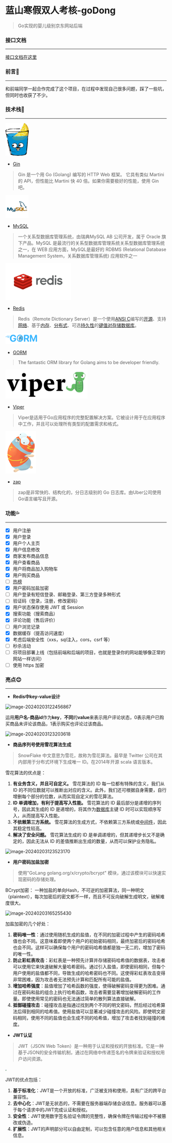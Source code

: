 # 蓝山寒假双人考核-goDong

> Go实现的婴儿级别京东网站后端

### 接口文档

------

[接口文档在这里](https://apifox.com/apidoc/shared-0ebfaf5e-4c45-4c2d-9c32-3951fc176f64)

### 前言💖

------

和前端同学一起合作完成了这个项目，在过程中发现自己很多问题，踩了一些坑，但同时也收获了不少。

### 技术栈💫

------

<img src="https://github.com/hdytime/Lanshan_JingDong/blob/master/images/color.png" style="zoom: 10%;" />

- [Gin](https://gin-gonic.com/zh-cn/)

> Gin 是一个用 Go (Golang) 编写的 HTTP Web 框架。 它具有类似 Martini 的 API，但性能比 Martini 快 40 倍。如果你需要极好的性能，使用 Gin 吧。

<img src="https://github.com/hdytime/Lanshan_JingDong/blob/master/images/R.png" style="zoom:7%;" />

- [MySQL](https://www.mysql.com/)

> 一个关系型数据库管理系统，由瑞典MySQL AB 公司开发，属于 Oracle 旗下产品。MySQL 是最流行的关系型数据库管理系统关系型数据库管理系统之一，在 WEB 应用方面，MySQL是最好的 RDBMS (Relational Database Management System，关系数据库管理系统) 应用软件之一

<img src="https://github.com/hdytime/Lanshan_JingDong/blob/master/images/redis-1536x864.jpg" style="zoom:20%;" />

- [Redis](https://redis.io/)

> Redis（Remote Dictionary Server）是一个使用[ANSI C](https://zh.wikipedia.org/wiki/ANSI_C)编写的[开源](https://zh.wikipedia.org/wiki/开源)、支持[网络](https://zh.wikipedia.org/wiki/电脑网络)、基于[内存](https://zh.wikipedia.org/wiki/内存)、[分布式](https://zh.wikipedia.org/wiki/分布式缓存)、可选[持久性](https://zh.wikipedia.org/wiki/持久性)的[键值对存储数据库](https://zh.wikipedia.org/wiki/键值-值数据库)。

<img src="https://github.com/hdytime/Lanshan_JingDong/blob/master/images/gorm.png" style="zoom:10%;" />

- [GORM](https://gorm.io/zh_CN/docs/index.html)

> The fantastic ORM library for Golang aims to be developer friendly.

<img src="https://github.com/hdytime/Lanshan_JingDong/blob/master/images/logo.png" style="zoom:25%;" />

- [Viper](https://link.zhihu.com/?target=https%3A//github.com/spf13/viper)

> Viper是适用于Go应用程序的完整配置解决方案。它被设计用于在应用程序中工作，并且可以处理所有类型的配置需求和格式。

<img src="https://github.com/hdytime/Lanshan_JingDong/blob/master/images/logo (1).png" style="zoom: 33%;" />

- [zap](https://github.com/uber-go/zap)

> zap是非常快的、结构化的，分日志级别的 Go 日志库。由Uber公司使用Go语言编写且开源。

### 功能💦

------

- [x] 用户注册
- [x] 用户登录
- [x] 用户个人主页
- [x] 用户信息修改
- [x] 商家发布商品信息
- [x] 用户查看商品
- [x] 用户将商品加入购物车
- [x] 用户购买商品
- [ ] [热榜](https://ranking.m.jd.com/rankingHome/rankingHome)
- [x] 用户密码加盐加密
- [ ] 用户登录有短信登录、邮箱登录、第三方登录多种形式
- [ ] 验证码（登录，注册，修改密码）
- [x] 用户状态保存使用 JWT 或 Session
- [x] 搜索功能（搜索商品）
- [x] 评论功能（售后评价）
- [ ] 用户浏览记录
- [x] 数据缓存（提高访问速度）
- [x] 考虑后端安全性（xxs，sql注入，cors，csrf 等）
- [ ] 秒杀活动
- [ ] 将项目部署上线（包括前端和后端的项目，也就是登录你的网站能够像正常的网站一样访问）
- [ ] 使用 https 加密

### 亮点😊

------

- **Redis中key-value设计**

![image-20240203122456867](C:\Users\hdytime\AppData\Roaming\Typora\typora-user-images\image-20240203122456867.png)

运用**用户名-商品id**作为**key**，**不同**的**value**来表示用户评论状态，0表示用户已购买商品未评论该商品，1表示购买也评论过该商品。

![image-20240203123203618](C:\Users\hdytime\AppData\Roaming\Typora\typora-user-images\image-20240203123203618.png)

- **商品序列号使用雪花算法生成**

> SnowFlake 中文意思为雪花，故称为雪花算法。最早是 Twitter 公司在其内部用于分布式环境下生成唯一 ID。在2014年开源 scala 语言版本。

雪花算法的优点是：

1. **有业务含义，并且可自定义。** 雪花算法的 ID 每一位都有特殊的含义，我们从 ID 的不同位数就可以推断出对应的含义。此外，我们还可根据自身需要，自行增删每个部分的位数，从而实现自定义的雪花算法。
2. **ID 单调增加，有利于提高写入性能。** 雪花算法的 ID 最后部分是递增的序列号，因此其生成的 ID 是递增的，将其作为[数据库](https://www.zhihu.com/search?q=数据库&search_source=Entity&hybrid_search_source=Entity&hybrid_search_extra={"sourceType"%3A"answer"%2C"sourceId"%3A2649891559})主键 ID 时可以实现顺序写入，从而提高写入性能。
3. **不依赖第三方系统。** 雪花算法的生成方式，不依赖第三方系统或[中间件](https://www.zhihu.com/search?q=中间件&search_source=Entity&hybrid_search_source=Entity&hybrid_search_extra={"sourceType"%3A"answer"%2C"sourceId"%3A2649891559})，因此其稳定性较高。
4. **解决了安全问题。** 雪花算法生成的 ID 是单调递增的，但其递增步长又不是确定的，因此无法从 ID 的差值推断出生成的数量，从而可以保护业务隐私。

![image-20240203123523170](C:\Users\hdytime\AppData\Roaming\Typora\typora-user-images\image-20240203123523170.png)

- **用户密码加盐加密**

> 使用"GoLang golang.org/x/crypto/bcrypt" 模块，通过该模块可以快速实现密码的存储处理。

BCrypt加密： 一种加盐的单向Hash，不可逆的加密算法，同一种明文（plaintext），每次加密后的密文都不一样，而且不可反向破解生成明文，破解难度很大。

![image-20240203165255430](C:\Users\hdytime\AppData\Roaming\Typora\typora-user-images\image-20240203165255430.png)

加盐加密的几个好处：

1. **密码唯一性**：通过使用随机生成的盐值，在不同的加密过程中产生的密码哈希值也会不同。这意味着即使两个用户的初始密码相同，最终加密后的密码哈希也会不同。这样可以确保每个用户的密码哈希值都是独一无二的，增加了密码的唯一性。
2. **防止彩虹表攻击**：彩虹表是一种预先计算并存储密码哈希值的数据表，攻击者可以使用它来快速破解大量哈希密码。通过引入盐值，即使密码相同，但每个用户使用的盐值都不同，导致生成的哈希密码也不同。这使得彩虹表攻击变得非常困难，因为攻击者无法预先计算和匹配所有可能的盐值。
3. **增加哈希强度**：盐值增加了哈希函数的强度，使得破解密码变得更为困难。通过在密码和盐的组合上执行哈希函数，攻击者需要显著增加破解密码的工作量。即使使用常见的密码也无法通过简单的散列算法直接破解。
4. **抵御碰撞攻击**：碰撞攻击是指通过找到两个不同的明文密码，然后经过哈希算法后得到相同的哈希值。使用盐值可以显著减少碰撞攻击的风险。即使明文密码相同，使用不同的盐值也会生成不同的哈希值，增加了攻击者找到碰撞的难度。

- **JWT认证**

> JWT（JSON Web Token）是一种用于认证和授权的开放标准。它是一种基于JSON的安全传输机制，通过在网络中传递签名的令牌来验证和授权用户访问资源。

<img src="E:\DOWNLOAD\jwt.png" style="zoom:25%;" />

JWT的优点包括：

1. **基于标准化**：JWT是一个开放的标准，广泛被支持和使用，具有广泛的跨平台兼容性。
2. **去中心化**：JWT是无状态的，不需要在服务器端存储会话信息。服务器可以基于每个请求中的JWT完成认证和授权。
3. **安全性**：JWT使用数字签名验证令牌的完整性，确保令牌在传输过程中不被篡改或伪造。
4. **扩展性**：JWT的声明部分可以自由定制，可以包含任意的用户信息和其他相关信息。


